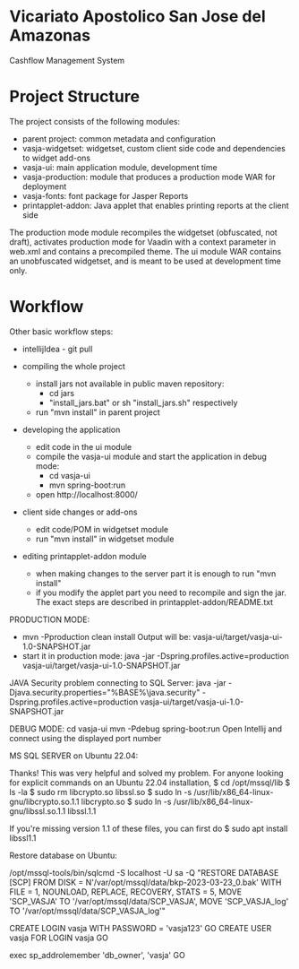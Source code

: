 Vicariato Apostolico San Jose del Amazonas
==============
Cashflow Management System


Project Structure
=================

The project consists of the following modules:

- parent project: common metadata and configuration
- vasja-widgetset: widgetset, custom client side code and dependencies to widget add-ons
- vasja-ui: main application module, development time
- vasja-production: module that produces a production mode WAR for deployment
- vasja-fonts: font package for Jasper Reports
- printapplet-addon: Java applet that enables printing reports at the client side

The production mode module recompiles the widgetset (obfuscated, not draft), activates production mode for Vaadin with a context parameter in web.xml and contains a precompiled theme. The ui module WAR contains an unobfuscated widgetset, and is meant to be used at development time only.

Workflow
========

Other basic workflow steps:
- intellijIdea - git pull

- compiling the whole project
  - install jars not available in public maven repository:
    - cd jars
    - "install_jars.bat" or sh "install_jars.sh" respectively
  - run "mvn install" in parent project
- developing the application
  - edit code in the ui module
  - compile the vasja-ui module and start the application in debug mode:
    - cd vasja-ui
    - mvn spring-boot:run
  - open http://localhost:8000/
- client side changes or add-ons
  - edit code/POM in widgetset module
  - run "mvn install" in widgetset module
- editing printapplet-addon module
  - when making changes to the server part it is enough to run "mvn install"
  - if you modify the applet part you need to recompile and sign the jar. The exact steps are described in printapplet-addon/README.txt

PRODUCTION MODE:
- mvn -Pproduction clean install
Output will be:
vasja-ui/target/vasja-ui-1.0-SNAPSHOT.jar
- start it in production mode:
java -jar -Dspring.profiles.active=production vasja-ui/target/vasja-ui-1.0-SNAPSHOT.jar

JAVA Security problem connecting to SQL Server:
java -jar -Djava.security.properties="%BASE%\java.security" -Dspring.profiles.active=production vasja-ui/target/vasja-ui-1.0-SNAPSHOT.jar

DEBUG MODE:
cd vasja-ui
mvn -Pdebug spring-boot:run
Open Intellij and connect using the displayed port number


MS SQL SERVER on Ubuntu 22.04:

Thanks! This was very helpful and solved my problem. For anyone looking for explicit commands on an Ubuntu 22.04 installation,
$ cd /opt/mssql/lib
$ ls -la
$ sudo rm libcrypto.so libssl.so
$ sudo ln -s /usr/lib/x86_64-linux-gnu/libcrypto.so.1.1 libcrypto.so
$ sudo ln -s /usr/lib/x86_64-linux-gnu/libssl.so.1.1 libssl.1.1

If you're missing version 1.1 of these files, you can first do
$ sudo apt install libssl1.1

Restore database on Ubuntu:

/opt/mssql-tools/bin/sqlcmd -S localhost -U sa -Q "RESTORE DATABASE [SCP] FROM DISK = N'/var/opt/mssql/data/bkp-2023-03-23_0.bak' WITH FILE = 1, NOUNLOAD, REPLACE, RECOVERY, STATS = 5, MOVE 'SCP_VASJA' TO '/var/opt/mssql/data/SCP_VASJA', MOVE 'SCP_VASJA_log' TO '/var/opt/mssql/data/SCP_VASJA_log'"

CREATE LOGIN vasja WITH PASSWORD = 'vasja123'
GO
CREATE USER vasja FOR LOGIN vasja
GO


exec sp_addrolemember 'db_owner', 'vasja'
GO